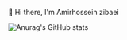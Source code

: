 :wave: Hi there, I'm Amirhossein zibaei

![Anurag's GitHub stats](https://github-readme-stats.vercel.app/api?username=amirhosseinzibaei&show_icons=true&count_private=false&theme=nord&hide=stars)
